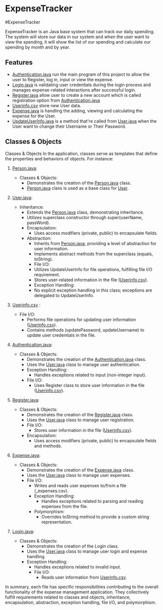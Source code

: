 # ExpenseTracker
#ExpenseTracker


ExpenseTracker is an Java base system that can track our daily spending. The system will store our data in our system and when the user want to view the spending, it will show the list of our spending and calculate our spending by month and by year.


## Features

- [Authentication.java](https://github.com/KiengYang/ExpenseTracker/blob/main/Authenticate.java) run the main program of this project to allow the user to Register, log in, input or view the expense.
- [Login.java](https://github.com/KiengYang/ExpenseTracker/blob/main/Login.java) is validating user credentials during the login process and manages expense-related interactions after successful login.
- [Register.java](https://github.com/KiengYang/ExpenseTracker/blob/main/Register.java)  allow user to create a new account which is called registration option from [Authentication.java](https://github.com/KiengYang/ExpenseTracker/blob/main/Authenticate.java)
- [Userinfo.csv](https://github.com/KiengYang/ExpenseTracker/blob/main/UserInfo.csv) store new User data.
- [Expense.java](https://github.com/KiengYang/ExpenseTracker/blob/main/Expense.java) is handling the adding, viewing and calculating the expense for the User.
- [UpdateUserInfo.java](https://github.com/KiengYang/ExpenseTracker/blob/main/UpdateUserInfo.java) is a method that're called from [User.java](https://github.com/KiengYang/ExpenseTracker/blob/main/User.java) when the User want to change their Username or Their Password.



## Classes & Objects

Classes & Objects
In the application, classes serve as templates that define the properties and behaviors of objects. For instance:

1. [Person.java](https://github.com/KiengYang/ExpenseTracker/blob/main/Person.java):
   - Classes & Objects:
     - Demonstrates the creation of the [Person.java](https://github.com/KiengYang/ExpenseTracker/blob/main/Person.java) class.
     - [Person.java](https://github.com/KiengYang/ExpenseTracker/blob/main/Person.java) class is used as a base class for [User](https://github.com/KiengYang/ExpenseTracker/blob/main/User.java).

2. [User.java](https://github.com/KiengYang/ExpenseTracker/blob/main/User.java):
   - Inheritance:
     - Extends the [Person.java](https://github.com/KiengYang/ExpenseTracker/blob/main/Person.java) class, demonstrating inheritance.
     - Utilizes superclass constructor through super(userName, passWord).
     - Encapsulation:
       - Uses access modifiers (private, public) to encapsulate fields.
     - Abstraction:
       - Inherits from [Person.java](https://github.com/KiengYang/ExpenseTracker/blob/main/Person.java), providing a level of abstraction for user information.
       - Implements abstract methods from the superclass (equals, toString).
       - File I/O:
       - Utilizes UpdateUserInfo for file operations, fulfilling file I/O requirement.
       - Stores user-related information in the file ([Userinfo.csv](https://github.com/KiengYang/ExpenseTracker/blob/main/UserInfo.csv)).
       - Exception Handling:
       - No explicit exception handling in this class; exceptions are delegated to UpdateUserInfo.

3. [Userinfo.csv](https://github.com/KiengYang/ExpenseTracker/blob/main/UserInfo.csv) :
   - File I/O:
     - Performs file operations for updating user information ([Userinfo.csv](https://github.com/KiengYang/ExpenseTracker/blob/main/UserInfo.csv)).
     - Contains methods (updatePassword, updateUsername) to update user credentials in the file.

4. [Authentication.java](https://github.com/KiengYang/ExpenseTracker/blob/main/Authenticate.java):
   - Classes & Objects:
     - Demonstrates the creation of the [Authentication.java](https://github.com/KiengYang/ExpenseTracker/blob/main/Authenticate.java) class.
     - Uses the [User.java](https://github.com/KiengYang/ExpenseTracker/blob/main/User.java) class to manage user authentication.
     - Exception Handling:
       - Handles exceptions related to input (non-integer input).
     - File I/O:
       - Uses Register class to store user information in the file ([Userinfo.csv](https://github.com/KiengYang/ExpenseTracker/blob/main/UserInfo.csv)).

5. [Register.java](https://github.com/KiengYang/ExpenseTracker/blob/main/Register.java):
   - Classes & Objects:
     - Demonstrates the creation of the [Register.java](https://github.com/KiengYang/ExpenseTracker/blob/main/Register.java) class.
     - Uses the [User.java](https://github.com/KiengYang/ExpenseTracker/blob/main/User.java) class to manage user registration.
     - File I/O:
       - Stores user information in the file ([Userinfo.csv](https://github.com/KiengYang/ExpenseTracker/blob/main/UserInfo.csv)).
     - Encapsulation:
       - Uses access modifiers (private, public) to encapsulate fields and methods.

6. [Expense.java](https://github.com/KiengYang/ExpenseTracker/blob/main/Expense.java):
   - Classes & Objects:
     - Demonstrates the creation of the [Expense.java](https://github.com/KiengYang/ExpenseTracker/blob/main/Expense.java) class.
     - Uses the [User.java](https://github.com/KiengYang/ExpenseTracker/blob/main/User.java) class to manage user expenses.
     - File I/O:
       - Writes and reads user expenses to/from a file (_expenses.csv).
       - Exception Handling:
         - Handles exceptions related to parsing and reading expenses from the file.
       - Polymorphism:
         - Overrides toString method to provide a custom string representation.

7. [Login.java](https://github.com/KiengYang/ExpenseTracker/blob/main/Login.java):
   - Classes & Objects:
     - Demonstrates the creation of the Login class.
     - Uses the [User.java](https://github.com/KiengYang/ExpenseTracker/blob/main/User.java) class to manage user login and expense handling.
     - Exception Handling:
       - Handles exceptions related to invalid input.
       - File I/O:
         - Reads user information from [Userinfo.csv](https://github.com/KiengYang/ExpenseTracker/blob/main/UserInfo.csv).

In summary, each file has specific responsibilities contributing to the overall functionality of the expense management application. They collectively fulfill requirements related to classes and objects, inheritance, encapsulation, abstraction, exception handling, file I/O, and polymorphism.
